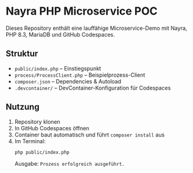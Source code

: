 # Nayra PHP Microservice POC

Dieses Repository enthält eine lauffähige Microservice-Demo mit Nayra, PHP 8.3, MariaDB und GitHub Codespaces.

## Struktur

- `public/index.php` – Einstiegspunkt
- `process/ProcessClient.php` – Beispielprozess-Client
- `composer.json` – Dependencies & Autoload
- `.devcontainer/` – DevContainer-Konfiguration für Codespaces

## Nutzung

1. Repository klonen
2. In GitHub Codespaces öffnen
3. Container baut automatisch und führt `composer install` aus
4. Im Terminal:
   ```bash
   php public/index.php
   ```
   Ausgabe: `Prozess erfolgreich ausgeführt.`
